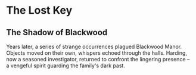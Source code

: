 # The Lost Key

## The Shadow of Blackwood

Years later, a series of strange occurrences plagued Blackwood Manor. Objects moved on their own, whispers echoed through the halls. Harding, now a seasoned investigator, returned to confront the lingering presence – a vengeful spirit guarding the family's dark past.
